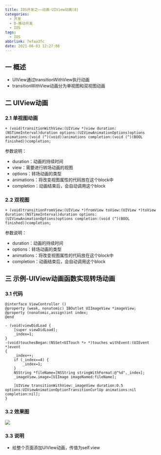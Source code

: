 ```yaml
---
title: IOS开发之——动画-UIView动画(8)
categories:
  - 开发
  - D-移动开发
  - IOS
tags:
  - IOS
abbrlink: 7efaa3fc
date: 2021-06-03 12:27:08
---
```

## 一 概述

* UIView通过transitionWithView执行动画
* transitionWithView动画分为单视图和双视图动画

<!--more-->

## 二 UIView动画

### 2.1 单视图动画

```
+ (void)transitionWithView:(UIView *)view duration:(NSTimeInterval)duration options:(UIViewAnimationOptions)options animations:(void (^)(void))animations completion:(void (^)(BOOL finished))completion;
```

参数说明：

* duration：动画的持续时间
* view：需要进行转场动画的视图
* options：转场动画的类型
* animations：将改变视图属性的代码放在这个block中
* completion：动画结束后，会自动调用这个block

### 2.2 双视图

```
+ (void)transitionFromView:(UIView *)fromView toView:(UIView *)toView duration:(NSTimeInterval)duration options:(UIViewAnimationOptions)options completion:(void (^)(BOOL finished))completion;
```

参数说明：

* duration：动画的持续时间
* options：转场动画的类型
* animations：将改变视图属性的代码放在这个block中
* completion：动画结束后，会自动调用这个block

## 三 示例-UIView动画函数实现转场动画

### 3.1 代码

```
@interface ViewController ()
@property (weak, nonatomic) IBOutlet UIImageView *imageView;
@property (nonatomic,assign)int index;
@end

- (void)viewDidLoad {
    [super viewDidLoad];
    _index=1;
}
-(void)touchesBegan:(NSSet<UITouch *> *)touches withEvent:(UIEvent *)event
{
    _index++;
    if (_index==4) {
        _index=1;
    }
    NSString *fileName=[NSString stringWithFormat:@"%d",_index];
    _imageView.image=[UIImage imageNamed:fileName];
    
    [UIView transitionWithView:_imageView duration:0.5 options:UIViewAnimationOptionTransitionCurlUp animations:nil completion:nil];
}
```

### 3.2 效果图

![][1]
### 3.3 说明

* 给整个页面添加UIVIew动画，传值为self.view


[1]:https://cdn.staticaly.com/gh/PGzxc/CDN/master/blog-ios/ios-uiview-animal-sample.gif